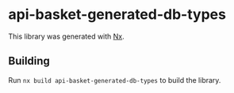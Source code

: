 # api-basket-generated-db-types

This library was generated with [Nx](https://nx.dev).

## Building

Run `nx build api-basket-generated-db-types` to build the library.
